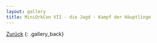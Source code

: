 ```yaml
---
layout: gallery
title: MiniOrkCon VII - die Jagd - Kampf der Häuptlinge
---
```


[Zurück](..)
{: .gallery_back}

